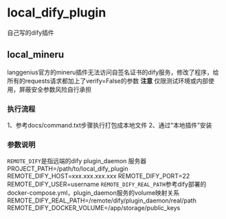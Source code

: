 # local_dify_plugin
自己写的dify插件
## local_mineru
langgenius官方的mineru插件无法访问自签名证书的dify服务，修改了程序，给所有的requests请求都加上了verify=False的参数
**注意**
仅限测试环境或内部使用，屏蔽安全参数风险自行承担
### 执行流程
1、参考docs/command.txt步骤执行打包成本地文件
2、通过“本地插件”安装
### 参数说明
`REMOTE_DIFY`是指远端的dify plugin_daemon 服务器
PROJECT_PATH=/path/to/local_dify_plugin
REMOTE_DIFY_HOST=xxx.xxx.xxx.xxx
REMOTE_DIFY_PORT=22
REMOTE_DIFY_USER=username
`REMOTE_DIFY_REAL_PATH`参考dify部署的docker-compose.yml，plugin_daemon服务的volume映射关系
REMOTE_DIFY_REAL_PATH=/remote/dify/plugin_daemon/real/path
REMOTE_DIFY_DOCKER_VOLUME=/app/storage/public_keys
